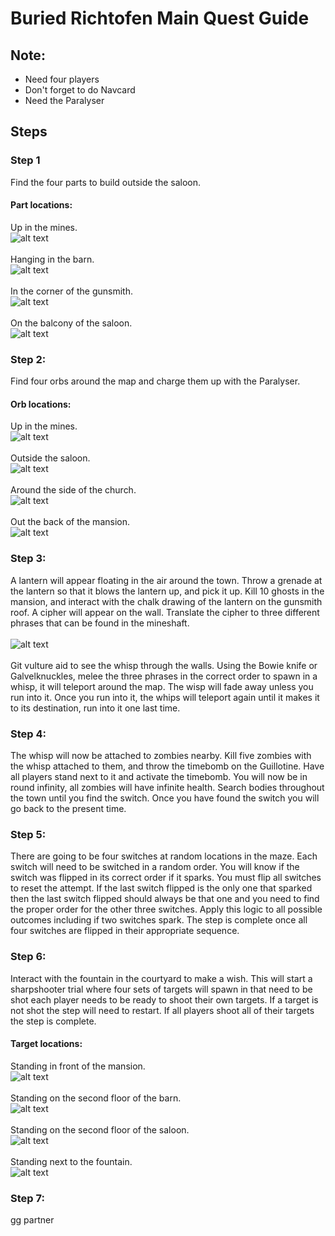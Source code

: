 # Buried Richtofen Main Quest Guide

## Note:
* Need four players
* Don't forget to do Navcard
* Need the Paralyser

## Steps

### Step 1
Find the four parts to build outside the saloon.

#### Part locations:
Up in the mines.\
![alt text](images/img15.png)\
\
Hanging in the barn.\
![alt text](images/img2.png)\
\
In the corner of the gunsmith.\
![alt text](images/img3.png)\
\
On the balcony of the saloon.\
![alt text](images/img16.png)

### Step 2:
Find four orbs around the map and charge them up with the Paralyser.

#### Orb locations:
Up in the mines.\
![alt text](images/img5.png)\
\
Outside the saloon.\
![alt text](images/img6.png)\
\
Around the side of the church.\
![alt text](images/img7.png)\
\
Out the back of the mansion.\
![alt text](images/img8.png)

### Step 3:
A lantern will appear floating in the air around the town. Throw a grenade at the lantern so that it blows the lantern up, and pick it up. Kill 10 ghosts in the mansion, and interact with the chalk drawing of the lantern on the gunsmith roof. A cipher will appear on the wall. Translate the cipher to three different phrases that can be found in the mineshaft.\
\
![alt text](images/img9.png)\
\
Git vulture aid to see the whisp through the walls. Using the Bowie knife or Galvelknuckles, melee the three phrases in the correct order to spawn in a whisp, it will teleport around the map. The wisp will fade away unless you run into it. Once you run into it, the whips will teleport again until it makes it to its destination, run into it one last time.

### Step 4:
The whisp will now be attached to zombies nearby. Kill five zombies with the whisp attached to them, and throw the timebomb on the Guillotine. Have all players stand next to it and activate the timebomb. You will now be in round infinity, all zombies will have infinite health. Search bodies throughout the town until you find the switch. Once you have found the switch you will go back to the present time.

### Step 5:
There are going to be four switches at random locations in the maze. Each switch will need to be switched in a random order. You will know if the switch was flipped in its correct order if it sparks. You must flip all switches to reset the attempt. If the last switch flipped is the only one that sparked then the last switch flipped should always be that one and you need to find the proper order for the other three switches. Apply this logic to all possible outcomes including if two switches spark. The step is complete once all four switches are flipped in their appropriate sequence.

### Step 6:
Interact with the fountain in the courtyard to make a wish. This will start a sharpshooter trial where four sets of targets will spawn in that need to be shot each player needs to be ready to shoot their own targets. If a target is not shot the step will need to restart. If all players shoot all of their targets the step is complete.

#### Target locations:
Standing in front of the mansion.\
![alt text](images/img11.png)\
\
Standing on the second floor of the barn.\
![alt text](images/img12.png)\
\
Standing on the second floor of the saloon.\
![alt text](images/img13.png)\
\
Standing next to the fountain.\
![alt text](images/img14.png)

### Step 7:
gg partner
